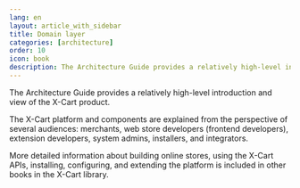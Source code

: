 ```yaml
---
lang: en
layout: article_with_sidebar
title: Domain layer
categories: [architecture]
order: 10
icon: book
description: The Architecture Guide provides a relatively high-level introduction and view of the X-Cart product.
---
```


The Architecture Guide provides a relatively high-level introduction and view of the X-Cart  product.

The X-Cart  platform and components are explained from the perspective of several audiences: merchants, web store developers (frontend developers), extension developers, system admins, installers, and integrators.

More detailed information about building online stores, using the X-Cart  APIs, installing, configuring, and extending the platform is included in other books in the X-Cart  library.
